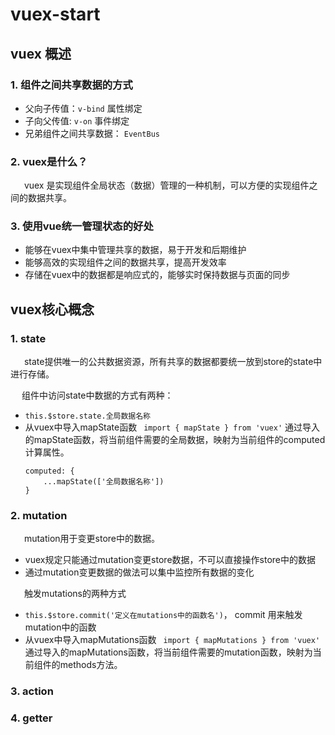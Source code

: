 # vuex-start

## vuex 概述

### 1. 组件之间共享数据的方式

- 父向子传值：```v-bind``` 属性绑定
- 子向父传值: ```v-on``` 事件绑定
- 兄弟组件之间共享数据： ```EventBus```

### 2. vuex是什么？
&ensp; &ensp; vuex 是实现组件全局状态（数据）管理的一种机制，可以方便的实现组件之间的数据共享。

### 3. 使用vue统一管理状态的好处
- 能够在vuex中集中管理共享的数据，易于开发和后期维护
- 能够高效的实现组件之间的数据共享，提高开发效率
- 存储在vuex中的数据都是响应式的，能够实时保持数据与页面的同步

## vuex核心概念
### 1. state
&ensp; &ensp; state提供唯一的公共数据资源，所有共享的数据都要统一放到store的state中进行存储。

&ensp; &ensp;组件中访问state中数据的方式有两种：
- ```this.$store.state.全局数据名称```
- 从vuex中导入mapState函数&ensp;  ```import { mapState } from 'vuex'``` 通过导入的mapState函数，将当前组件需要的全局数据，映射为当前组件的computed计算属性。
    ```
    computed: {
        ...mapState(['全局数据名称'])
    }
    ```
### 2. mutation
&ensp; &ensp; mutation用于变更store中的数据。
- vuex规定只能通过mutation变更store数据，不可以直接操作store中的数据
- 通过mutation变更数据的做法可以集中监控所有数据的变化

&ensp; &ensp; 触发mutations的两种方式
- ```this.$store.commit('定义在mutations中的函数名')```，   commit 用来触发mutation中的函数
- 从vuex中导入mapMutations函数  ```import { mapMutations } from 'vuex'``` 通过导入的mapMutations函数，将当前组件需要的mutation函数，映射为当前组件的methods方法。
### 3. action
### 4. getter